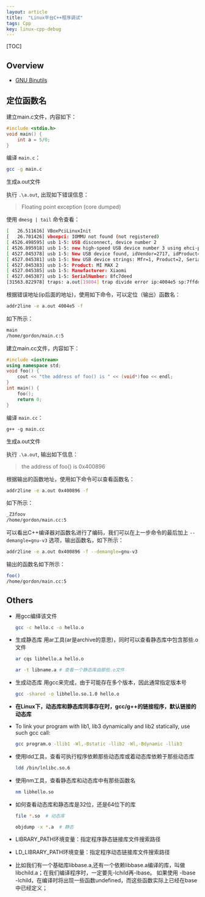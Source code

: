 ```yaml
---
layout: article
title:  "Linux平台C++程序调试"
tags: Cpp
key: linux-cpp-debug
---
```


[TOC]

## Overview

* [GNU Binutils](https://www.gnu.org/software/binutils/)

## 定位函数名

建立main.c文件，内容如下：

```c
#include <stdio.h>
void main() {
    int a = 5/0;
}
```

编译 `main.c`：

```sh
gcc -g main.c
```

生成a.out文件

执行 `.\a.out`, 出现如下错误信息：

> Floating point exception (core dumped)

使用 `dmesg | tail` 命令查看：

```sh
[   26.511616] VBoxPciLinuxInit
[   26.701426] vboxpci: IOMMU not found (not registered)
[ 4526.498595] usb 1-5: USB disconnect, device number 2
[ 4526.895918] usb 1-5: new high-speed USB device number 3 using ehci-pci
[ 4527.045378] usb 1-5: New USB device found, idVendor=2717, idProduct=ff48
[ 4527.045381] usb 1-5: New USB device strings: Mfr=1, Product=2, SerialNumber=3
[ 4527.045383] usb 1-5: Product: MI MAX 2
[ 4527.045385] usb 1-5: Manufacturer: Xiaomi
[ 4527.045387] usb 1-5: SerialNumber: 8fc7deed
[31563.822978] traps: a.out[19804] trap divide error ip:4004e5 sp:7ffdd3cf89c0 error:0 in a.out[400000+1000]
```

根据错误地址(ip后面的地址)，使用如下命令，可以定位（输出）函数名：

```sh
addr2line -e a.out 4004e5 -f
```

如下所示：

```sh
main
/home/gordon/main.c:5
```

建立main.cc文件，内容如下：

```cpp
#include <iostream>
using namespace std;
void foo() {
    cout << "the address of foo() is " << (void*)foo << endl;
}
int main() {
    foo();
    return 0;
}
```

编译 `main.cc`：

```
g++ -g main.cc
```

生成a.out文件

执行 `.\a.out`, 输出如下信息：

> the address of foo() is 0x400896

根据输出的函数地址，使用如下命令可以查看函数名：

```sh
addr2line -e a.out 0x400896 -f
```

如下所示：

```sh
_Z3foov
/home/gordon/main.cc:5
```

可以看出C++编译器对函数名进行了编码，我们可以在上一步命令的最后加上 `--demangle=gnu-v3` 选项，输出函数名，如下所示：

```sh
addr2line -e a.out 0x400896 -f --demangle=gnu-v3
```

输出的函数名如下所示：

```sh
foo()
/home/gordon/main.cc:5
```

## Others

* 用gcc编绎该文件
  ```sh
  gcc -c hello.c -o hello.o
  ```

* 生成静态库 用ar工具(ar是archive的意思)，同时可以查看静态库中包含那些.o文件
  ```sh
  ar cqs libhello.a hello.o

  ar -t libname.a # 查看一个静态库由那些.o文件
  ```

* 生成动态库 用gcc来完成，由于可能存在多个版本，因此通常指定版本号
  ```sh
  gcc -shared -o libhello.so.1.0 hello.o
  ```

* **在Linux下，动态库和静态库同事存在时，gcc/g++的链接程序，默认链接的动态库**
* To link your program with lib1, lib3 dynamically and lib2 statically, use such gcc call:
  ```sh
  gcc program.o -llib1 -Wl,-Bstatic -llib2 -Wl,-Bdynamic -llib3
  ```

* 使用ldd工具，查看可执行程序依赖那些动态库或着动态库依赖于那些动态库
  ```sh
  ldd /bin/lnlibc.so.6
  ```

* 使用nm工具，查看静态库和动态库中有那些函数名
  ```sh
  nm libhello.so
  ```

* 如何查看动态库和静态库是32位，还是64位下的库
  ```sh
  file *.so  # 动态库

  objdump -x *.a  # 静态
  ```

* LIBRARY_PATH环境变量：指定程序静态链接库文件搜索路径
* LD_LIBRARY_PATH环境变量：指定程序动态链接库文件搜索路径

* 比如我们有一个基础库libbase.a,还有一个依赖libbase.a编译的库，叫做libchild.a；在我们编译程序时，一定要先-lchild再-lbase。 如果使用 -lbase -lchild，在编译时将出现一些函数undefined，而这些函数实际上已经在base中已经定义；
